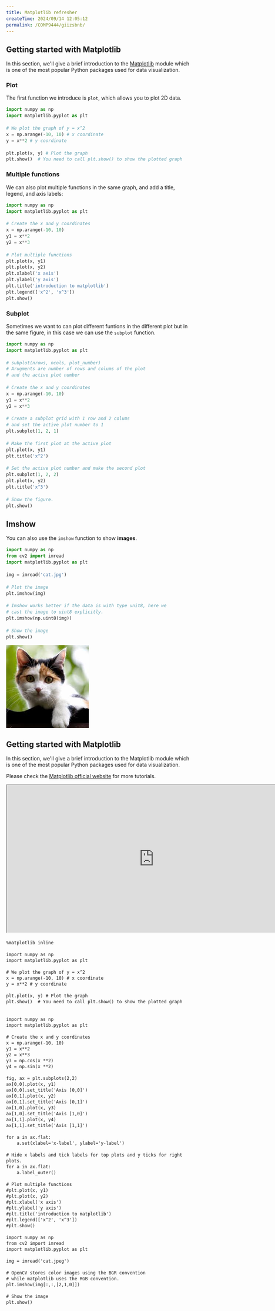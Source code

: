 ```yaml
---
title: Matplotlib refresher
createTime: 2024/09/14 12:05:12
permalink: /COMP9444/giizsbnb/
---
```


## Getting started with Matplotlib

In this section,  we'll give a brief introduction to the [Matplotlib](http://matplotlib.org/) module which is one of the most popular Python packages used for data visualization.

### Plot

The first function we introduce is `plot`, which allows you to plot 2D data. 

```python
import numpy as np
import matplotlib.pyplot as plt

# We plot the graph of y = x^2
x = np.arange(-10, 10) # x coordinate
y = x**2 # y coordinate

plt.plot(x, y) # Plot the graph
plt.show()  # You need to call plt.show() to show the plotted graph

```

### Multiple functions

We can also plot multiple functions in the same graph, and add a title, legend, and axis labels:

```python
import numpy as np
import matplotlib.pyplot as plt

# Create the x and y coordinates
x = np.arange(-10, 10) 
y1 = x**2 
y2 = x**3

# Plot multiple functions
plt.plot(x, y1)
plt.plot(x, y2)
plt.xlabel('x axis')
plt.ylabel('y axis')
plt.title('introduction to matplotlib')
plt.legend(['x^2', 'x^3'])
plt.show()
```

### Subplot

Sometimes we want to can plot different funtions in the different plot but in the same figure, in this case we can use the `subplot` function. 

```python
import numpy as np
import matplotlib.pyplot as plt

# subplot(nrows, ncols, plot_number)
# Arugments are number of rows and colums of the plot 
# and the active plot number

# Create the x and y coordinates
x = np.arange(-10, 10) 
y1 = x**2 
y2 = x**3

# Create a subplot grid with 1 row and 2 colums
# and set the active plot number to 1
plt.subplot(1, 2, 1)

# Make the first plot at the active plot 
plt.plot(x, y1)
plt.title('x^2')

# Set the active plot number and make the second plot
plt.subplot(1, 2, 2)
plt.plot(x, y2)
plt.title('x^3')

# Show the figure.
plt.show()
```

## Imshow

You can also use the `imshow` function to show **images**. 

```python
import numpy as np
from cv2 import imread
import matplotlib.pyplot as plt

img = imread('cat.jpg')

# Plot the image
plt.imshow(img)

# Imshow works better if the data is with type unit8, here we 
# cast the image to uint8 explicitly.
plt.imshow(np.uint8(img))

# Show the image
plt.show()
```

![img](img/cat.jpeg)

## Getting started with Matplotlib

In this section, we'll give a brief introduction to the Matplotlib module which is one of the most popular Python packages used for data visualization.

Please check the [Matplotlib official website](https://matplotlib.org/stable/tutorials/index.html) for more tutorials.


<iframe src="https://nbviewer.jupyter.org/urls/unsw.cdn.t.bigtomcat.com/unsw_docs/COMP9444/Ed/week0.ipynb" width="800" height="400"></iframe>

```ipynb
%matplotlib inline

import numpy as np
import matplotlib.pyplot as plt

# We plot the graph of y = x^2
x = np.arange(-10, 10) # x coordinate
y = x**2 # y coordinate

plt.plot(x, y) # Plot the graph
plt.show()  # You need to call plt.show() to show the plotted graph


import numpy as np
import matplotlib.pyplot as plt

# Create the x and y coordinates
x = np.arange(-10, 10) 
y1 = x**2 
y2 = x**3
y3 = np.cos(x **2)
y4 = np.sin(x **2)

fig, ax = plt.subplots(2,2)
ax[0,0].plot(x, y1)
ax[0,0].set_title('Axis [0,0]')
ax[0,1].plot(x, y2)
ax[0,1].set_title('Axis [0,1]')
ax[1,0].plot(x, y3)
ax[1,0].set_title('Axis [1,0]')
ax[1,1].plot(x, y4)
ax[1,1].set_title('Axis [1,1]')

for a in ax.flat:
    a.set(xlabel='x-label', ylabel='y-label')

# Hide x labels and tick labels for top plots and y ticks for right plots.
for a in ax.flat:
    a.label_outer()
    
# Plot multiple functions
#plt.plot(x, y1)
#plt.plot(x, y2)
#plt.xlabel('x axis')
#plt.ylabel('y axis')
#plt.title('introduction to matplotlib')
#plt.legend(['x^2', 'x^3'])
#plt.show()

import numpy as np
from cv2 import imread
import matplotlib.pyplot as plt

img = imread('cat.jpeg')

# OpenCV stores color images using the BGR convention 
# while matplotlib uses the RGB convention.
plt.imshow(img[:,:,[2,1,0]])

# Show the image
plt.show()
```

